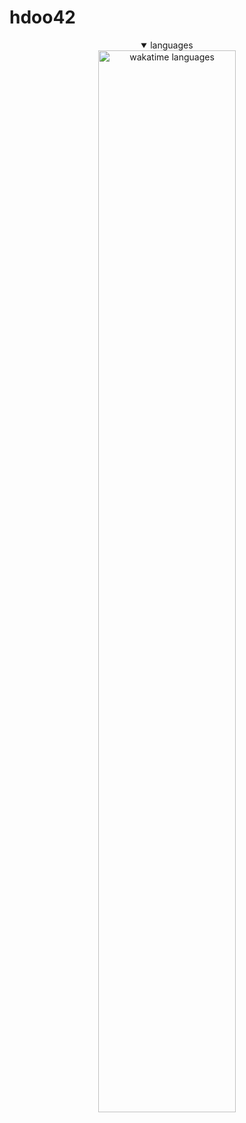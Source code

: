 # hdoo42

<p align="center">
	<details open align="center"><summary>languages</summary>
		<!-- wakatime languages -->
		<a href="https://wakatime.com/@hdoo">
			<img align="center"
				width="66%"
				alt="wakatime languages"
				src="https://wakatime.com/share/@hdoo/21b43840-8145-459b-94bd-e7145b49eef2.svg"
			/>
		</a>
	</details>
</p>
